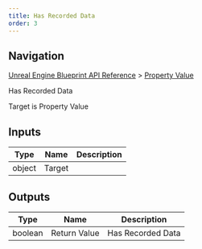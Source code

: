 ```yaml
---
title: Has Recorded Data
order: 3
---
```

## Navigation

[Unreal Engine Blueprint API Reference](https://dev.epicgames.com/documentation/en-us/unreal-engine/BlueprintAPI) > [Property Value](https://dev.epicgames.com/documentation/en-us/unreal-engine/BlueprintAPI/PropertyValue)

Has Recorded Data

Target is Property Value

## Inputs

| Type | Name | Description |
| --- | --- | --- |
| object | Target |  |

## Outputs

| Type | Name | Description |
| --- | --- | --- |
| boolean | Return Value | Has Recorded Data |
